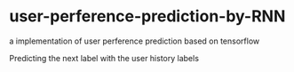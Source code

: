 # user-perference-prediction-by-RNN
a implementation of user perference prediction based on tensorflow


Predicting the next label with the user history labels
